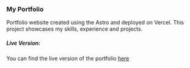 ### My Portfolio

Portfolio website created using the Astro and deployed on Vercel. This project showcases my skills, experience and projects.

##### Live Version:

You can find the live version of the portfolio [here](https://robertgraupner.vercel.app/)
